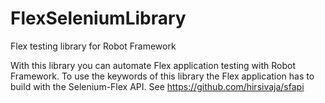 # FlexSeleniumLibrary
Flex testing library for Robot Framework

With this library you can automate Flex application testing with Robot Framework. 
To use the keywords of this library the Flex application has to build with the Selenium-Flex API.
See https://github.com/hirsivaja/sfapi
